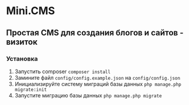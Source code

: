 # Mini.CMS
## Простая CMS для создания блогов и сайтов - визиток
### Установка
1. Запустить composer `composer install`
2. Замините файл `config/config.example.json` на `config/config.json`
3. Инициализируйте систему миграций базы данных `php manage.php migrate:init`
4. Запустите миграцию базы данных `php manage.php migrate`